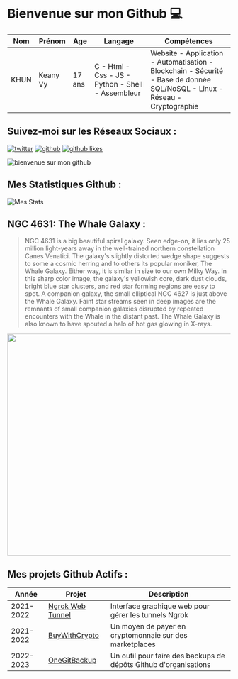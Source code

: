 # Bienvenue sur mon Github 💻
| Nom | Prénom | Age | Langage | Compétences |
|---  |---     |---  |---      |---
| KHUN | Keany Vy | 17 ans | C - Html - Css - JS - Python - Shell - Assembleur | Website - Application - Automatisation - Blockchain - Sécurité - Base de donnée SQL/NoSQL - Linux - Réseau - Cryptographie |

## Suivez-moi sur les Réseaux Sociaux :
[![twitter](https://img.shields.io/twitter/follow/thisiskeanyvy?style=social)](https://twitter.com/thisiskeanyvy)
[![github](https://img.shields.io/github/followers/thisiskeanyvy?style=social)](https://github.com/thisiskeanyvy?tab=followers)
[![github likes](https://img.shields.io/github/stars/thisiskeanyvy?style=social)](https://github.com/thisiskeanyvy)

![bienvenue sur mon github](https://thisiskeanyvy-hosting.pages.dev/banner.gif)

## Mes Statistiques Github :
![Mes Stats](https://github-readme-stats.vercel.app/api?username=thisiskeanyvy&show_icons=true&theme=radical)

## NGC 4631: The Whale Galaxy :

> NGC 4631 is a big beautiful spiral galaxy. Seen edge-on, it lies only 25 million light-years away in the well-trained northern constellation Canes Venatici. The galaxy's slightly distorted wedge shape suggests to some a cosmic herring and to others its popular moniker, The Whale Galaxy. Either way, it is similar in size to our own Milky Way. In this sharp color image, the galaxy's yellowish core, dark dust clouds, bright blue star clusters, and red star forming regions are easy to spot. A companion galaxy, the small elliptical NGC 4627 is just above the Whale Galaxy. Faint star streams seen in deep images are the remnants of small companion galaxies disrupted by repeated encounters with the Whale in the distant past. The Whale Galaxy is also known to have spouted a halo of hot gas glowing in X-rays.

<img src='https://apod.nasa.gov/apod/image/2210/ngc4631_sherick1024.jpg' width="800" height="500"/>

## Mes projets Github Actifs :
| Année | Projet | Description |
|---   |---     |---          |
| 2021-2022 | [Ngrok Web Tunnel](https://github.com/thisiskeanyvy/ngrok-web-manager) | Interface graphique web pour gérer les tunnels Ngrok |
| 2021-2022 | [BuyWithCrypto](https://github.com/BuyWithCrypto) | Un moyen de payer en cryptomonnaie sur des marketplaces |
| 2022-2023 | [OneGitBackup](https://github.com/BuyWithCrypto/OneGitBackup) | Un outil pour faire des backups de dépôts Github d'organisations |